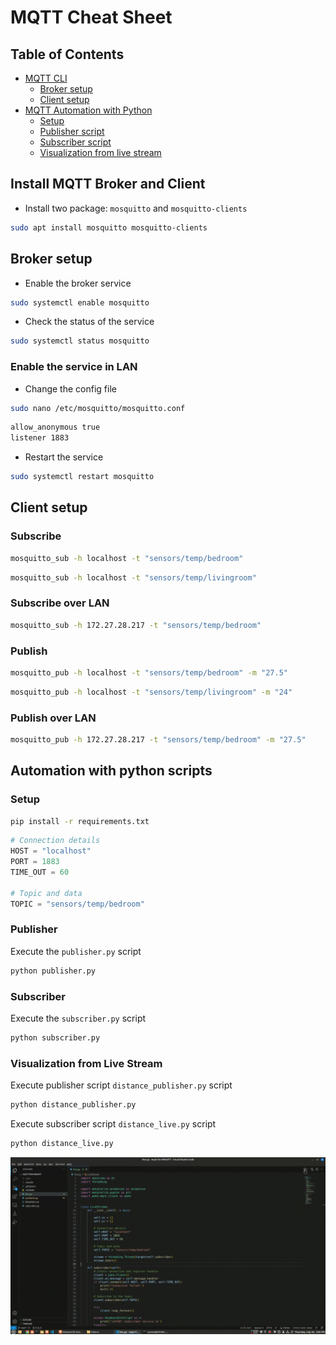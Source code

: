 # MQTT Cheat Sheet

## Table of Contents
- [MQTT CLI](#install-mqtt-broker-and-client)
    - [Broker setup](#broker-setup) 
    - [Client setup](#client-setup)
- [MQTT Automation with Python](#automation-with-python-scripts)
    - [Setup](#setup)
    - [Publisher script](#publisher)
    - [Subscriber script](#subscriber)
    - [Visualization from live stream](#visualization-from-live-stream)


## Install MQTT Broker and Client
- Install two package: `mosquitto` and `mosquitto-clients`
```bash
sudo apt install mosquitto mosquitto-clients
```

## Broker setup
- Enable the broker service
```bash
sudo systemctl enable mosquitto
```
- Check the status of the service
```bash
sudo systemctl status mosquitto
```
### Enable the service in LAN
- Change the config file
```bash
sudo nano /etc/mosquitto/mosquitto.conf
```
```bash
allow_anonymous true
listener 1883
```
- Restart the service
```bash
sudo systemctl restart mosquitto
```


## Client setup
### Subscribe
```bash
mosquitto_sub -h localhost -t "sensors/temp/bedroom"
```
```bash
mosquitto_sub -h localhost -t "sensors/temp/livingroom"
```
### Subscribe over LAN
```bash
mosquitto_sub -h 172.27.28.217 -t "sensors/temp/bedroom"
```

### Publish
```bash
mosquitto_pub -h localhost -t "sensors/temp/bedroom" -m "27.5"
```
```bash
mosquitto_pub -h localhost -t "sensors/temp/livingroom" -m "24"
```
### Publish over LAN
```bash
mosquitto_pub -h 172.27.28.217 -t "sensors/temp/bedroom" -m "27.5"
```

## Automation with python scripts

### Setup
```bash
pip install -r requirements.txt
```
```python
# Connection details
HOST = "localhost"
PORT = 1883
TIME_OUT = 60

# Topic and data
TOPIC = "sensors/temp/bedroom"
```

### Publisher
Execute the `publisher.py` script
```bash
python publisher.py
```

### Subscriber
Execute the `subscriber.py` script
```bash
python subscriber.py
```

### Visualization from Live Stream
Execute publisher script `distance_publisher.py` script
```bash
python distance_publisher.py
```
Execute subscriber script `distance_live.py` script
```bash
python distance_live.py
```

<img src="/docs/output.gif">